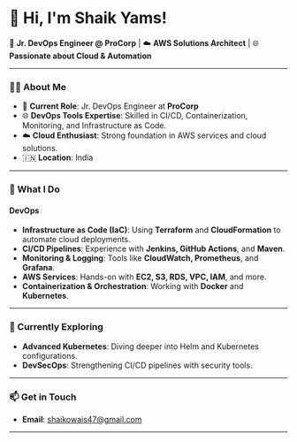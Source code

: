 # 👋 Hi, I'm Shaik Yams!  

🚀 **Jr. DevOps Engineer @ ProCorp** | ☁️ **AWS Solutions Architect** | 🌐 **Passionate about Cloud & Automation**  

---

### 👨‍💻 About Me  
- 🎯 **Current Role**: Jr. DevOps Engineer at **ProCorp**    
- 🌐 **DevOps Tools Expertise**: Skilled in CI/CD, Containerization, Monitoring, and Infrastructure as Code.  
- ☁️ **Cloud Enthusiast**: Strong foundation in AWS services and cloud solutions.  
- 🇮🇳 **Location**: India   

---

### 💼 What I Do  
#### DevOps  
- **Infrastructure as Code (IaC)**: Using **Terraform** and **CloudFormation** to automate cloud deployments.  
- **CI/CD Pipelines**: Experience with **Jenkins, GitHub Actions**, and **Maven**.  
- **Monitoring & Logging**: Tools like **CloudWatch, Prometheus**, and **Grafana**.  
- **AWS Services**: Hands-on with **EC2, S3, RDS, VPC, IAM**, and more.  
- **Containerization & Orchestration**: Working with **Docker** and **Kubernetes**.    

---

### 🌱 Currently Exploring  
- **Advanced Kubernetes**: Diving deeper into Helm and Kubernetes configurations.  
- **DevSecOps**: Strengthening CI/CD pipelines with security tools.    

---

### 📫 Get in Touch  
- **Email**: shaikowais47@gmail.com
  
---  

<!---
ShaikYams97/ShaikYams97 is a ✨ special ✨ repository because its `README.md` (this file) appears on your GitHub profile.
You can click the Preview link to take a look at your changes.
--->
